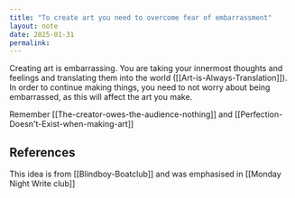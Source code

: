 ```yaml
---
title: "To create art you need to overcome fear of embarrassment"
layout: note
date: 2025-01-31
permalink:
---
```



Creating art is embarrassing. You are taking your innermost thoughts and feelings and translating them into the world ([[Art-is-Always-Translation]]). In order to continue making things, you need to not worry about being embarrassed, as this will affect the art you make. 

Remember [[The-creator-owes-the-audience-nothing]] and [[Perfection-Doesn't-Exist-when-making-art]]

## References

This idea is from [[Blindboy-Boatclub]] and was emphasised in [[Monday Night Write club]]